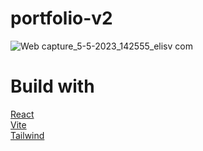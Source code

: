 # portfolio-v2
![Web capture_5-5-2023_142555_elisv com](https://user-images.githubusercontent.com/69530035/236538660-9adec737-ba5a-4f97-a682-8abb6ce754c0.jpeg)

# Build with 
[React](https://www.npmjs.com/package/react)<br>
[Vite](https://www.npmjs.com/package/vite)<br>
[Tailwind](https://www.npmjs.com/package/tailwindcss)<br>
